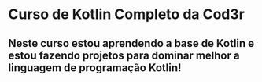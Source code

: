 # Curso de Kotlin Completo da Cod3r

## Neste curso estou aprendendo a base de Kotlin e  estou fazendo projetos para dominar melhor a linguagem de programação Kotlin!